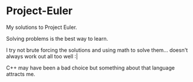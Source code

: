 # Project-Euler

My solutions to Project Euler.

Solving problems is the best way to learn.

I try not brute forcing the solutions and using math to solve them... doesn't always work out all too well :|

C++ may have been a bad choice but something about that language attracts me.
